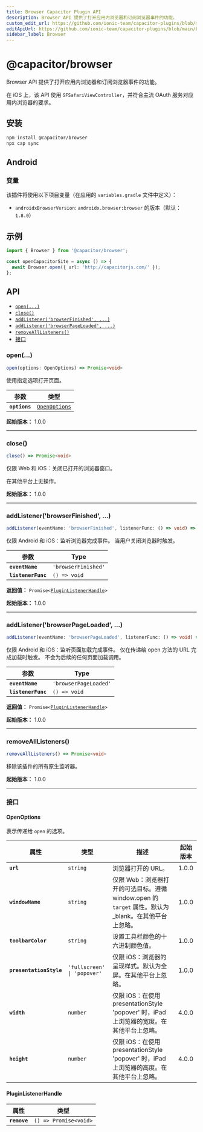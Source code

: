 ```yaml
---
title: Browser Capacitor Plugin API
description: Browser API 提供了打开应用内浏览器和订阅浏览器事件的功能。
custom_edit_url: https://github.com/ionic-team/capacitor-plugins/blob/main/browser/README.md
editApiUrl: https://github.com/ionic-team/capacitor-plugins/blob/main/browser/src/definitions.ts
sidebar_label: Browser
---
```


# @capacitor/browser

Browser API 提供了打开应用内浏览器和订阅浏览器事件的功能。

在 iOS 上，该 API 使用 `SFSafariViewController`，并符合主流 OAuth 服务对应用内浏览器的要求。

## 安装

```bash
npm install @capacitor/browser
npx cap sync
```

## Android

### 变量

该插件将使用以下项目变量（在应用的 `variables.gradle` 文件中定义）：

- `androidxBrowserVersion`: `androidx.browser:browser` 的版本（默认：`1.8.0`）

## 示例

```typescript
import { Browser } from '@capacitor/browser';

const openCapacitorSite = async () => {
  await Browser.open({ url: 'http://capacitorjs.com/' });
};
```

## API

<docgen-index>

* [`open(...)`](#open)
* [`close()`](#close)
* [`addListener('browserFinished', ...)`](#addlistenerbrowserfinished-)
* [`addListener('browserPageLoaded', ...)`](#addlistenerbrowserpageloaded-)
* [`removeAllListeners()`](#removealllisteners)
* [接口](#interfaces)

</docgen-index>

<docgen-api>
<!--Update the source file JSDoc comments and rerun docgen to update the docs below-->

### open(...)

```typescript
open(options: OpenOptions) => Promise<void>
```

使用指定选项打开页面。

| 参数          | 类型                                                |
| ------------- | --------------------------------------------------- |
| **`options`** | <code><a href="#openoptions">OpenOptions</a></code> |

**起始版本：** 1.0.0

--------------------


### close()

```typescript
close() => Promise<void>
```

仅限 Web 和 iOS：关闭已打开的浏览器窗口。

在其他平台上无操作。

**起始版本：** 1.0.0

--------------------


### addListener('browserFinished', ...)

```typescript
addListener(eventName: 'browserFinished', listenerFunc: () => void) => Promise<PluginListenerHandle>
```

仅限 Android 和 iOS：监听浏览器完成事件。
当用户关闭浏览器时触发。

| 参数               | Type                           |
| ------------------ | ------------------------------ |
| **`eventName`**    | <code>'browserFinished'</code> |
| **`listenerFunc`** | <code>() =&gt; void</code>     |

**返回值：** <code>Promise&lt;<a href="#pluginlistenerhandle">PluginListenerHandle</a>&gt;</code>

**起始版本：** 1.0.0

--------------------


### addListener('browserPageLoaded', ...)

```typescript
addListener(eventName: 'browserPageLoaded', listenerFunc: () => void) => Promise<PluginListenerHandle>
```

仅限 Android 和 iOS：监听页面加载完成事件。
仅在传递给 open 方法的 URL 完成加载时触发。
不会为后续的任何页面加载调用。

| 参数               | Type                             |
| ------------------ | -------------------------------- |
| **`eventName`**    | <code>'browserPageLoaded'</code> |
| **`listenerFunc`** | <code>() =&gt; void</code>       |

**返回值：** <code>Promise&lt;<a href="#pluginlistenerhandle">PluginListenerHandle</a>&gt;</code>

**起始版本：** 1.0.0

--------------------


### removeAllListeners()

```typescript
removeAllListeners() => Promise<void>
```

移除该插件的所有原生监听器。

**起始版本：** 1.0.0

--------------------


### 接口


#### OpenOptions

表示传递给 `open` 的选项。

| 属性                    | 类型                                   | 描述                                                                                                                                | 起始版本 |
| ----------------------- | -------------------------------------- | ------------------------------------------------------------------------------------------------------------------------------------------ | ----- |
| **`url`**               | <code>string</code>                    | 浏览器打开的 URL。                                                                                                    | 1.0.0 |
| **`windowName`**        | <code>string</code>                    | 仅限 Web：浏览器打开的可选目标。遵循 window.open 的 `target` 属性。默认为 _blank。在其他平台上忽略。 | 1.0.0 |
| **`toolbarColor`**      | <code>string</code>                    | 设置工具栏颜色的十六进制颜色值。                                                                                             | 1.0.0 |
| **`presentationStyle`** | <code>'fullscreen' \| 'popover'</code> | 仅限 iOS：浏览器的呈现样式。默认为全屏。在其他平台上忽略。                                       | 1.0.0 |
| **`width`**             | <code>number</code>                    | 仅限 iOS：在使用 presentationStyle 'popover' 时，iPad 上浏览器的宽度。在其他平台上忽略。                               | 4.0.0 |
| **`height`**            | <code>number</code>                    | 仅限 iOS：在使用 presentationStyle 'popover' 时，iPad 上浏览器的高度。在其他平台上忽略。                              | 4.0.0 |


#### PluginListenerHandle

| 属性         | 类型                                      |
| ------------ | ----------------------------------------- |
| **`remove`** | <code>() =&gt; Promise&lt;void&gt;</code> |

</docgen-api>